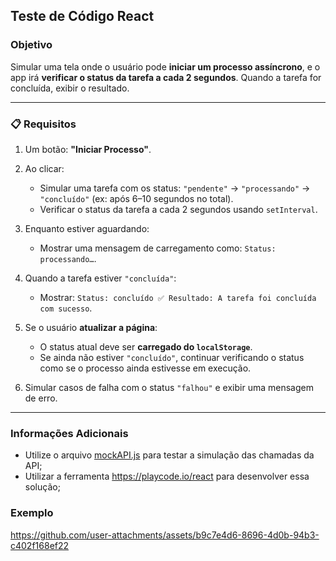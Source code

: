 ## Teste de Código React

### Objetivo

Simular uma tela onde o usuário pode **iniciar um processo assíncrono**, e o app irá **verificar o status da tarefa a cada 2 segundos**. Quando a tarefa for concluída, exibir o resultado.

---

### 📋 Requisitos

1. Um botão: **"Iniciar Processo"**.

2. Ao clicar:

   * Simular uma tarefa com os status: `"pendente"` → `"processando"` → `"concluído"` (ex: após 6–10 segundos no total).
   * Verificar o status da tarefa a cada 2 segundos usando `setInterval`.

3. Enquanto estiver aguardando:

   * Mostrar uma mensagem de carregamento como: `Status: processando…`.

4. Quando a tarefa estiver `"concluída"`:

   * Mostrar: `Status: concluído ✅ Resultado: A tarefa foi concluída com sucesso`.

5. Se o usuário **atualizar a página**:

   * O status atual deve ser **carregado do `localStorage`**.
   * Se ainda não estiver `"concluído"`, continuar verificando o status como se o processo ainda estivesse em execução.

6. Simular casos de falha com o status `"falhou"` e exibir uma mensagem de erro.
---

### Informações Adicionais

* Utilize o arquivo [mockAPI.js](https://github.com/gbhgit/tests/blob/main/frontend-test/mockAPI.js) para testar a simulação das chamadas da API;
* Utilizar a ferramenta https://playcode.io/react para desenvolver essa solução;

### Exemplo
https://github.com/user-attachments/assets/b9c7e4d6-8696-4d0b-94b3-c402f168ef22

